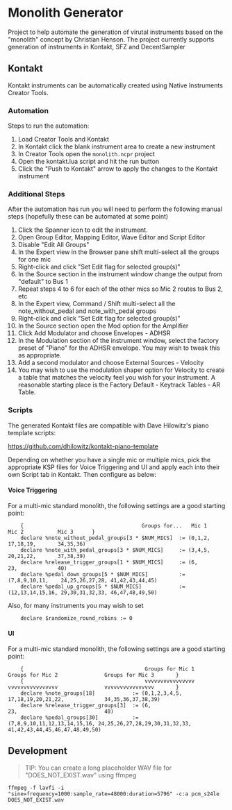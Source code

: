 # Monolith Generator

Project to help automate the generation of virutal instruments based on the
"monolith" concept by Christian Henson. The project currently supports generation of 
instruments in Kontakt, SFZ and DecentSampler

## Kontakt

Kontakt instruments can be automatically created using Native Instruments Creator Tools.

### Automation

Steps to run the automation:

1. Load Creator Tools and Kontakt
2. In Kontakt click the blank instrument area to create a new instrument
3. In Creator Tools open the `monolith.ncpr` project
4. Open the kontakt.lua script and hit the run button
5. Click the "Push to Kontakt" arrow to apply the changes to the Kontakt instrument

### Additional Steps

After the automation has run you will need to perform the following manual steps 
(hopefully these can be automated at some point)

1. Click the Spanner icon to edit the instrument. 
2. Open Group Editor, Mapping Editor, Wave Editor and Script Editor
3. Disable "Edit All Groups"
4. In the Expert view in the Browser pane shift multi-select all the groups for one mic
5. Right-click and click "Set Edit flag for selected group(s)"
6. In the Source section in the instrument window change the output from "default" to Bus 1
7. Repeat steps 4 to 6 for each of the other mics so Mic 2 routes to Bus 2, etc
8. In the Expert view, Command / Shift multi-select all the note_without_pedal and 
   note_with_pedal groups
9. Right-click and click "Set Edit flag for selected group(s)"
10. In the Source section open the Mod option for the Amplifier
11. Click Add Modulator and choose Envelopes - ADHSR
12. In the Modulation section of the instrument window, select the factory preset of "Piano"
   for the ADHSR envelope. You may wish to tweak this as appropriate.
13. Add a second modulator and choose External Sources - Velocity
14. You may wish to use the modulation shaper option for Velocity to create a table that
    matches the velocity feel you wish for your instrument. A reasonable starting place
    is the Factory Default - Keytrack Tables - AR Table.

### Scripts

The generated Kontakt files are compatible with Dave Hilowitz's piano template scripts:

https://github.com/dhilowitz/kontakt-piano-template

Depending on whether you have a single mic or multiple mics, pick the appropriate KSP files for
Voice Triggering and UI and apply each into their own Script tab in Kontakt. Then configure as below:

#### Voice Triggering

For a multi-mic standard monolith, the following settings are a good starting point:

```
    {                                      Groups for...   Mic 1           Mic 2           Mic 3      }
    declare %note_without_pedal_groups[3 * $NUM_MICS]  := (0,1,2,          17,18,19,       34,35,36)
    declare %note_with_pedal_groups[3 * $NUM_MICS]     := (3,4,5,          20,21,22,       37,38,39)
    declare %release_trigger_groups[1 * $NUM_MICS]     := (6,              23,             40)
    declare %pedal_down_groups[5 * $NUM_MICS]          := (7,8,9,10,11,    24,25,26,27,28, 41,42,43,44,45)
    declare %pedal_up_groups[5 * $NUM_MICS]            := (12,13,14,15,16, 29,30,31,32,33, 46,47,48,49,50)
```

Also, for many instruments you may wish to set

```
    declare $randomize_round_robins := 0
```

#### UI

For a multi-mic standard monolith, the following settings are a good starting point:

```
    {                                       Groups for Mic 1            Groups for Mic 2               Groups for Mic 3       }
    {                                       vvvvvvvvvvvvvvvv            vvvvvvvvvvvvvvvv               vvvvvvvvvvvvvvvv       }
    declare %note_groups[18]            := (0,1,2,3,4,5,                17,18,19,20,21,22,             34,35,36,37,38,39)
    declare %release_trigger_groups[3]  := (6,                          23,                            40)
    declare %pedal_groups[30]           := (7,8,9,10,11,12,13,14,15,16, 24,25,26,27,28,29,30,31,32,33, 41,42,43,44,45,46,47,48,49,50)
```

## Development

> TIP: You can create a long placeholder WAV file for "DOES_NOT_EXIST.wav" using ffmpeg

```
ffmpeg -f lavfi -i "sine=frequency=1000:sample_rate=48000:duration=5796" -c:a pcm_s24le DOES_NOT_EXIST.wav
```